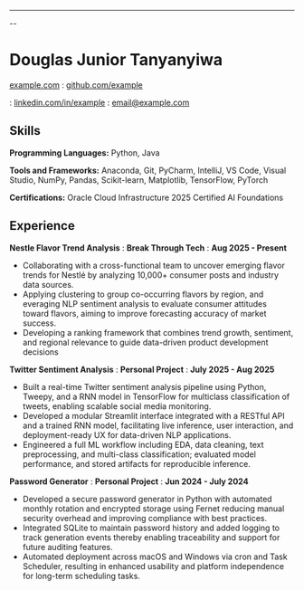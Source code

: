 ---
--

# Douglas Junior Tanyanyiwa

<span class="iconify" data-icon="charm:person"></span> [example.com](https://example.com/)
  : <span class="iconify" data-icon="tabler:brand-github"></span> [github.com/example](https://github.com/example)

  : <span class="iconify" data-icon="tabler:brand-linkedin"></span> [linkedin.com/in/example](https://linkedin.com/in/douglas-junior-tanyanyiwa/)
  : <span class="iconify" data-icon="tabler:mail"></span> [email@example.com](mailto:junior.dougyt@gmail.com)

## Skills

**Programming Languages:** <span class="iconify" data-icon="vscode-icons:file-type-python"></span> Python,<span class="iconify" data-icon="logos:java" data-inline="false"></span> Java

**Tools and Frameworks:** Anaconda, Git, PyCharm, IntelliJ, VS Code, Visual Studio, NumPy, Pandas, Scikit-learn, Matplotlib, TensorFlow, PyTorch

**Certifications:** Oracle Cloud Infrastructure 2025 Certified AI Foundations

## Experience

**Nestle Flavor Trend Analysis**
  : **Break Through Tech**
  : **Aug 2025 - Present**

- Collaborating with a cross-functional team to uncover emerging flavor trends for Nestlé by analyzing 10,000+ consumer posts
and industry data sources.
- Applying clustering to group co-occurring flavors by region, and everaging NLP sentiment analysis to evaluate consumer
attitudes toward flavors, aiming to improve forecasting accuracy of market success.
- Developing a ranking framework that combines trend growth, sentiment, and regional relevance to guide data-driven product
development decisions


**Twitter Sentiment Analysis**
  : **Personal Project**
  : **July 2025 - Aug 2025**

- Built a real-time Twitter sentiment analysis pipeline using Python, Tweepy, and a RNN model in TensorFlow for multiclass
classification of tweets, enabling scalable social media monitoring.
- Developed a modular Streamlit interface integrated with a RESTful API and a trained RNN model, facilitating live inference, user
interaction, and deployment-ready UX for data-driven NLP applications.
- Engineered a full ML workflow including EDA, data cleaning, text preprocessing, and multi-class
classification; evaluated model performance, and stored artifacts for reproducible inference.


**Password Generator**
  : **Personal Project**
  : **Jun 2024 - July 2024**

- Developed a secure password generator in Python with automated monthly rotation and encrypted storage using Fernet reducing
manual security overhead and improving compliance with best practices.
- Integrated SQLite to maintain password history and added logging to track generation events thereby enabling traceability and
support for future auditing features.
- Automated deployment across macOS and Windows via cron and Task Scheduler, resulting in enhanced usability and platform
independence for long-term scheduling tasks.

